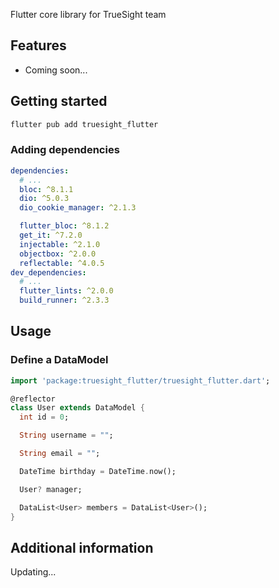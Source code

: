 <!--
This README describes the package. If you publish this package to pub.dev,
this README's contents appear on the landing page for your package.

For information about how to write a good package README, see the guide for
[writing package pages](https://dart.dev/guides/libraries/writing-package-pages).

For general information about developing packages, see the Dart guide for
[creating packages](https://dart.dev/guides/libraries/create-library-packages)
and the Flutter guide for
[developing packages and plugins](https://flutter.dev/developing-packages).
-->

Flutter core library for TrueSight team

## Features

- Coming soon...

## Getting started

```sh
flutter pub add truesight_flutter
```

### Adding dependencies

```yaml
dependencies:
  # ...
  bloc: ^8.1.1
  dio: ^5.0.3
  dio_cookie_manager: ^2.1.3

  flutter_bloc: ^8.1.2
  get_it: ^7.2.0
  injectable: ^2.1.0
  objectbox: ^2.0.0
  reflectable: ^4.0.5
dev_dependencies:
  # ...
  flutter_lints: ^2.0.0
  build_runner: ^2.3.3
```

## Usage

### Define a DataModel

```dart
import 'package:truesight_flutter/truesight_flutter.dart';

@reflector
class User extends DataModel {
  int id = 0;

  String username = "";

  String email = "";

  DateTime birthday = DateTime.now();

  User? manager;

  DataList<User> members = DataList<User>();
}
```

## Additional information

Updating...
